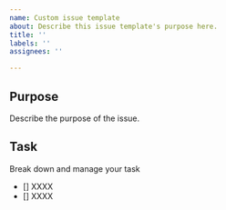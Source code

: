 ```yaml
---
name: Custom issue template
about: Describe this issue template's purpose here.
title: ''
labels: ''
assignees: ''

---
```


## Purpose
Describe the purpose of the issue.

## Task
Break down and manage your task
- [] XXXX
- [] XXXX

